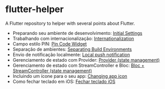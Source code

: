 # flutter-helper
A Flutter repository to helper with several points about Flutter.  

 - Preparando seu ambiente de desenvolvimento: [Initial Settings](/setup/initial_settings.md)
 - Trabalhando com internacionalização: [Internationalization](/internationalization/initial_settings.md)
 - Campo estilo PIN: [Pin Code Widget](/pin-code-widget/instructions.md)
 - Separação de ambientes: [Separating Build Environments](/separating-build-environments/instructions.md)
 - Envio de notificação localmente: [Local push notification](local-push-notification/instructions.md)
 - Gerenciamento de estado com Provider: [Provider (state management)](state-management-provider/steps.md)
 - Gerenciamento de estado com StreamController e Bloc: [Bloc + StreamController (state management)](state-management-bloc/steps.md)
 - Incluindo um ícone para o seu app: [Changing app icon](changing-app-icon/instructions.md)
 - Como fechar teclado em iOS: [Fechar teclado iOS]()
